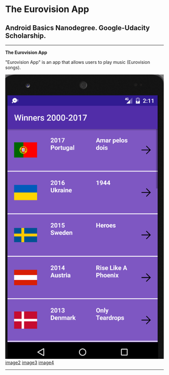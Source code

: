 # **The Eurovision App**

## Android Basics Nanodegree. Google-Udacity Scholarship.

---

**The Eurovision App**

"Eurovision App" is an app that allows users to play music (Eurovision songs).


[//]: # (Images)

[image1]: ./images/Image1.jpg "Image 1"

[image2]: ./images/Image2.jpg "Image 2"

[image3]: ./images/Image3.jpg "Image 3"

[image4]: ./images/Image4.jpg "Image 4"


![image1]
[image2]
[image3]
[image4]

---

